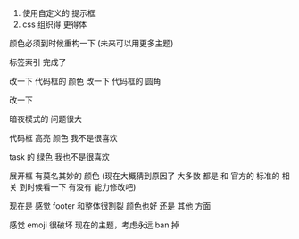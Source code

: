 1. 使用自定义的 提示框
2. css 组织得 更得体

 

颜色必须到时候重构一下 (未来可以用更多主题)



标签索引 完成了

改一下 代码框的 颜色
改一下 代码框的 圆角 

改一下 

暗夜模式的 问题很大

代码框 高亮 颜色 我不是很喜欢 

task 的 绿色 我也不是很喜欢

展开框 有莫名其妙的 颜色 (现在大概猜到原因了  大多数 都是  和 官方的 标准的 相关 到时候看一下 有没有 能力修改吧)

现在是 感觉 footer 和整体很割裂  颜色也好 还是 其他 方面

感觉 emoji 很破坏 现在的主题，考虑永远 ban 掉

